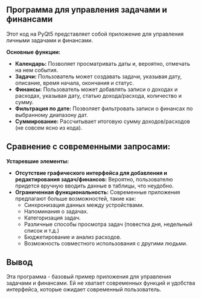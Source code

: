 ## Программа для управления задачами и финансами

Этот код на PyQt5 представляет собой приложение для управления личными задачами и финансами. 

**Основные функции:**

* **Календарь:** Позволяет просматривать даты и, вероятно, отмечать на нем события.
* **Задачи:** Пользователь может создавать задачи, указывая дату, описание, время начала, окончания и статус.
* **Финансы:** Пользователь может добавлять записи о доходах и расходах, указывая дату, статью дохода/расхода, количество и сумму. 
* **Фильтрация по дате:** Позволяет фильтровать записи о финансах по выбранному диапазону дат.
* **Суммирование:** Рассчитывает итоговую сумму доходов/расходов (не совсем ясно из кода).

## Сравнение с современными запросами:

**Устаревшие элементы:**

* **Отсутствие графического интерфейса для добавления и редактирования задач/финансов:**  Вероятно, пользователю придется вручную вводить данные в таблицы, что неудобно.
* **Ограниченная функциональность:**  Современные приложения предлагают больше возможностей, такие как:
    * Синхронизация данных между устройствами.
    * Напоминания о задачах.
    * Категоризация задач.
    * Различные способы просмотра задач (повестка дня, недельный список и т.д.)
    * Бюджетирование и анализ расходов.
    * Возможность совместного использования с другими людьми.

## Вывод

Эта программа - базовый пример приложения для управления задачами и финансами.  Ей не хватает современных функций и удобства интерфейса, которые ожидает современный пользователь. 
